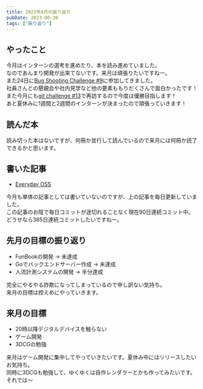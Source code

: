 ```yaml
---
title: 2023年6月の振り返り
pubDate: 2023-06-30
tags: ["振り返り"]
---
```


## やったこと

今月はインターンの選考を進めたり、本を読み進めていました。  
なのであんまり開発が出来てないです。来月は頑張りたいですねー。  
また24日に[Bug Shooting Challenge #9](https://mixil.mixi.co.jp/report/3329)に参加してきました。  
社員さんとの懇親会や社内見学など他の要素ももりだくさんで面白かったです！  
また今月にも[git challenge #13](https://github.com/mixi-git-challenge/publications)で再訪するので今度は優勝目指します！  
あと夏休みに1週間と2週間のインターンが決まったので頑張っていきます！  

## 読んだ本

読み切った本はないですが、何冊か並行して読んでいるので来月には何冊か読了できるかと思います。  

## 書いた記事

- [Everyday OSS](https://yashikota.com/blog/oss)

今月も単体の記事としては書いていないのですが、上の記事を毎日更新していました。  
この記事のお陰で毎日コミットが途切れることなく現在90日連続コミット中。  
どうせなら365日連続コミットしたいですねー。  

## 先月の目標の振り返り

- FunBookの開発 → 未達成
- Goでバックエンドサーバー作成 → 未達成
- 人流計測システムの開発 → 半分達成

完全にやるやる詐欺になってしまっているので申し訳ない気持ち。  
来月の目標は控えめにやっていきます。  

## 来月の目標

- 20時以降デジタルデバイスを触らない  
- ゲーム開発
- 3DCGの勉強

来月はゲーム開発に集中してやっていきたいです。夏休み中にはリリースしたいお気持ち。  
同時に3DCGも勉強して、ゆくゆくは自作レンダラーとかも作ってみたいです。  
それでは～  
